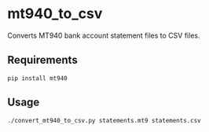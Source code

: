 # mt940_to_csv
Converts MT940 bank account statement files to CSV files.

## Requirements
```
pip install mt940
```

## Usage
```
./convert_mt940_to_csv.py statements.mt9 statements.csv
```
